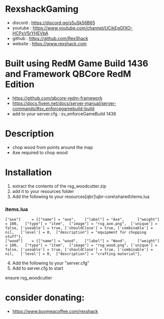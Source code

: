 # RexshackGaming
- discord : https://discord.gg/s5uSk56B65
- youtube : https://www.youtube.com/channel/UCikEgGfXO-HCPxV5rYHEVbA
- github : https://github.com/RexShack
- website : https://www.rexshack.com

# Built using RedM Game Build 1436 and Framework QBCore RedM Edition
- https://github.com/qbcore-redm-framework
- https://docs.fivem.net/docs/server-manual/server-commands/#sv_enforcegamebuild-build
- add to your server.cfg : sv_enforceGameBuild 1436

# Description
- chop wood from points around the map
- Axe required to chop wood

# Installation
1. extract the contents of the rsg_woodcutter.zip
2. add it to your resources folder
3. Add the following to your resources\[qbr]\qbr-core\shared\items.lua

### items.lua

	["axe"]		= {["name"] = "axe",	["label"] = "Axe",		["weight"] = 100,	["type"] = "item",	["image"] = "rsg_axe.png",	['unique'] = false,	['useable'] = true,	['shouldClose'] = true,	['combinable'] = nil,	['level'] = 0,	["description"] = "equipment for chopping stuff"},
	["wood"]	= {["name"] = "wood",	["label"] = "Wood",		["weight"] = 100,	["type"] = "item",	["image"] = "rsg_wood.png",	['unique'] = false,	['useable'] = true,	['shouldClose'] = true,	['combinable'] = nil,	['level'] = 0,	["description"] = "crafting material"},

4. Add the following to your "server.cfg"
5. Add to server.cfg to start

ensure rsg_woodcutter

# consider donating:
- https://www.buymeacoffee.com/rexshack